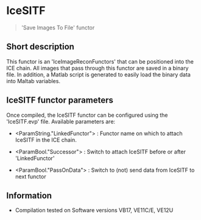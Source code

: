 # IceSITF
> 'Save Images To File' functor

## Short description
This functor is an 'IceImageReconFunctors' that can be positioned into the ICE chain. All images that pass through this functor are saved in a binary file. In addition, a Matlab script is generated to easily load the binary data into Maltab variables.

## IceSITF functor parameters

Once compiled, the IceSITF functor can be configured using the 'IceSITF.evp' file. Available parameters are:

- <ParamString."LinkedFunctor"> : Functor name on which to attach IceSITF in the ICE chain.

- <ParamBool."Successor"> : Switch to attach IceSITF before or after 'LinkedFunctor'

- <ParamBool."PassOnData"> : Switch to (not) send data from IceSITF to next functor


## Information

- Compilation tested on Software versions VB17, VE11C/E, VE12U


